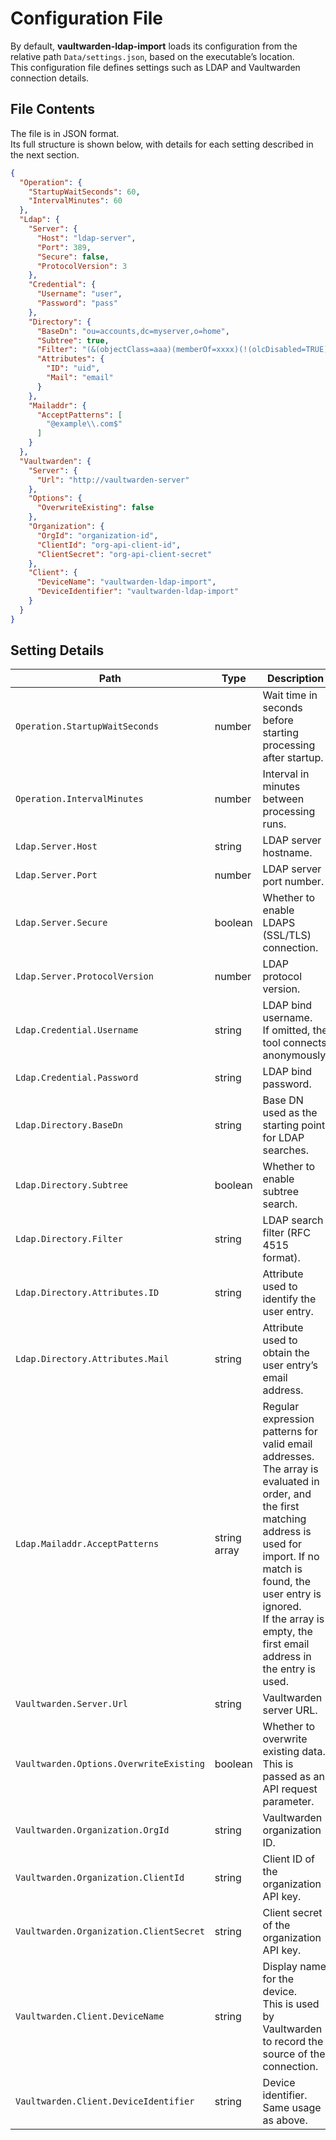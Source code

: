 # Configuration File

By default, **vaultwarden-ldap-import** loads its configuration from the relative path `Data/settings.json`, based on the executable’s location.  
This configuration file defines settings such as LDAP and Vaultwarden connection details.

## File Contents

The file is in JSON format.  
Its full structure is shown below, with details for each setting described in the next section.

```json
{
  "Operation": {
    "StartupWaitSeconds": 60,
    "IntervalMinutes": 60
  },
  "Ldap": {
    "Server": {
      "Host": "ldap-server",
      "Port": 389,
      "Secure": false,
      "ProtocolVersion": 3
    },
    "Credential": {
      "Username": "user",
      "Password": "pass"
    },
    "Directory": {
      "BaseDn": "ou=accounts,dc=myserver,o=home",
      "Subtree": true,
      "Filter": "(&(objectClass=aaa)(memberOf=xxxx)(!(olcDisabled=TRUE)))",
      "Attributes": {
        "ID": "uid",
        "Mail": "email"
      }
    },
    "Mailaddr": {
      "AcceptPatterns": [
        "@example\\.com$"
      ]
    }
  },
  "Vaultwarden": {
    "Server": {
      "Url": "http://vaultwarden-server"
    },
    "Options": {
      "OverwriteExisting": false
    },
    "Organization": {
      "OrgId": "organization-id",
      "ClientId": "org-api-client-id",
      "ClientSecret": "org-api-client-secret"
    },
    "Client": {
      "DeviceName": "vaultwarden-ldap-import",
      "DeviceIdentifier": "vaultwarden-ldap-import"
    }
  }
}
```

## Setting Details

| Path                                   | Type         | Description                                                                                                                                                                                                                                                                                          |
|----------------------------------------|--------------|------------------------------------------------------------------------------------------------------------------------------------------------------------------------------------------------------------------------------------------------------------------------------------------------------|
| `Operation.StartupWaitSeconds`         | number       | Wait time in seconds before starting processing after startup.                                                                                                                                                                                                                                      |
| `Operation.IntervalMinutes`            | number       | Interval in minutes between processing runs.                                                                                                                                                                                                                                                        |
| `Ldap.Server.Host`                     | string       | LDAP server hostname.                                                                                                                                                                                                                                                                               |
| `Ldap.Server.Port`                     | number       | LDAP server port number.                                                                                                                                                                                                                                                                            |
| `Ldap.Server.Secure`                   | boolean      | Whether to enable LDAPS (SSL/TLS) connection.                                                                                                                                                                                                                                                       |
| `Ldap.Server.ProtocolVersion`          | number       | LDAP protocol version.                                                                                                                                                                                                                                                                              |
| `Ldap.Credential.Username`             | string       | LDAP bind username. <br>If omitted, the tool connects anonymously.                                                                                                                                                                                                                                  |
| `Ldap.Credential.Password`             | string       | LDAP bind password.                                                                                                                                                                                                                                                                                 |
| `Ldap.Directory.BaseDn`                | string       | Base DN used as the starting point for LDAP searches.                                                                                                                                                                                                                                               |
| `Ldap.Directory.Subtree`               | boolean      | Whether to enable subtree search.                                                                                                                                                                                                                                                                   |
| `Ldap.Directory.Filter`                | string       | LDAP search filter (RFC 4515 format).                                                                                                                                                                                                                                                                |
| `Ldap.Directory.Attributes.ID`         | string       | Attribute used to identify the user entry.                                                                                                                                                                                                                                                          |
| `Ldap.Directory.Attributes.Mail`       | string       | Attribute used to obtain the user entry’s email address.                                                                                                                                                                                                                                            |
| `Ldap.Mailaddr.AcceptPatterns`         | string array | Regular expression patterns for valid email addresses. <br>The array is evaluated in order, and the first matching address is used for import. If no match is found, the user entry is ignored. <br>If the array is empty, the first email address in the entry is used.                             |
| `Vaultwarden.Server.Url`               | string       | Vaultwarden server URL.                                                                                                                                                                                                                                                                             |
| `Vaultwarden.Options.OverwriteExisting`| boolean      | Whether to overwrite existing data. <br>This is passed as an API request parameter.                                                                                                                                                                                                                 |
| `Vaultwarden.Organization.OrgId`       | string       | Vaultwarden organization ID.                                                                                                                                                                                                                                                                        |
| `Vaultwarden.Organization.ClientId`    | string       | Client ID of the organization API key.                                                                                                                                                                                                                                                              |
| `Vaultwarden.Organization.ClientSecret`| string       | Client secret of the organization API key.                                                                                                                                                                                                                                                          |
| `Vaultwarden.Client.DeviceName`        | string       | Display name for the device. <br>This is used by Vaultwarden to record the source of the connection.                                                                                                                                                                                                |
| `Vaultwarden.Client.DeviceIdentifier`  | string       | Device identifier. Same usage as above.                                                                                                                                                                                                                                                             |
